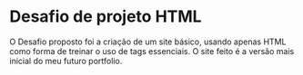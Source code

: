 # Desafio de projeto HTML

O Desafio proposto foi a criação de um site básico, usando apenas HTML como forma de treinar o uso de tags essenciais. O site feito é a versão mais inicial do meu futuro portfolio.



